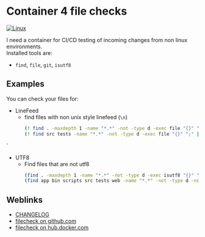 # Container 4 file checks

[![Linux](https://svgshare.com/i/Zhy.svg)](https://svgshare.com/i/Zhy.svg)

I need a container for CI/CD testing of incoming changes from non linux environments.   
Installed tools are:
- `find`, `file`, `git`, `isutf8`

## Examples

You can check your files for:
- LineFeed
  - find files with non unix style linefeed (`\n`)   
    ```bash
    (! find . -maxdepth 1 -name "*.*" -not -type d -exec file "{}" ";" | grep "CRLF\|CR")
    (! find src tests -name "*.*" -not -type d -exec file "{}" ";" | grep "CRLF\|CR")
    ```

`
- UTF8
  - Find files that are not utf8
    ```bash
    (find . -maxdepth 1 -name "*.*" -not -type d -exec isutf8 "{}" "+")
    (find app bin scripts src tests web -name "*.*" -not -type d -not -name "*.png" -not -name "*.gif" -not -name "favicon.ico"  -exec isutf8 "{}" "+")
    ```   

## Weblinks
- [CHANGELOG](CHANGELOG.md)
- [filecheck on github.com](https://github.com/deeagle/filecheck)
- [filecheck on hub.docker.com](https://hub.docker.com/r/docdee/filecheck)